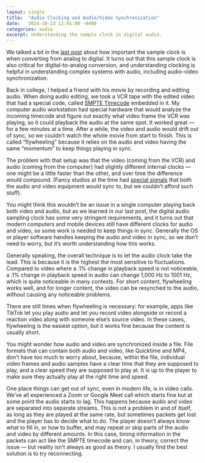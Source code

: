 ```yaml
---
layout: single
title:  "Audio Clocking and Audio/Video Synchronization"
date:   2024-10-23 12:01:00 -0400
categories: audio
excerpt: Understanding the sample clock in digital audio.
---
```


We talked a bit in the [last post](/audio/2024/10/23/digital-audio-basics-sampleing-analog-and-digital-conversion.html) about how important the sample clock is when converting from analog to digital. It turns out that this sample clock is also critical for digital-to-analog conversion, and understanding clocking is helpful in understanding complex systems with audio, including audio-video synchronization.

Back in college, I helped a friend with his movie by recording and editing audio. When doing audio editing, we took a VCR tape with the edited video that had a special code, called [SMPTE Timecode](https://en.wikipedia.org/wiki/SMPTE_timecode) embedded in it. My computer audio workstation had special hardware that would analyze the incoming timecode and figure out exactly what video frame the VCR was playing, so it could playback the audio at the same spot. It worked great — for a few minutes at a time. After a while, the video and audio would drift out of sync, so we couldn’t watch the whole movie from start to finish. This is called “flywheeling” because it relies on the audio and video having the same “momentum” to keep things playing in sync.

The problem with that setup was that the video (coming from the VCR) and audio (coming from the computer) had slightly different internal clocks — one might be a little faster than the other, and over time the difference would compound. (Fancy studios at the time had [special signals](https://en.wikipedia.org/wiki/Black_and_burst) that both the audio and video equipment would sync to, but we couldn’t afford such stuff).

You might think this wouldn’t be an issue in a single computer playing back both video and audio, but as we learned in our last post, the digital audio sampling clock has some very stringent requirements, and it turns out that modern computers and mobile devices still have different clocks for audio and video, so some work is needed to keep things in sync. Generally the OS or player software handles keeping the audio and video in sync, so we don’t need to worry, but it’s worth understanding how this works.

Generally speaking, the overall technique is to let the audio clock take the lead. This is because it is the highest the most sensitive to fluctuations. Compared to video where a .1% change in playback speed is not noticeable, a .1% change in playback speed in audio can change 1,000 Hz to 1001 Hz, which is quite noticeable in many contexts. For short content, flywheeling works well, and for longer content, the video can be resynched to the audio, without causing any noticeable problems.

There are still times when flywheeling is necessary: for example, apps like TikTok let you play audio and let you record video alongside or record a reaction video along with someone else’s source video. In these cases, flywheeling is the easiest option, but it works fine because the content is usually short.

You might wonder how audio and video are synchronized inside a file. File formats that can contain both audio and video, like Quicktime and MP4, don’t have too much to worry about, because, within the file, individual video frames and audio samples have a clear time that they are supposed to play, and a clear speed they are supposed to play at. It is up to the player to make sure they actually play at the right time and speed.

One place things can get out of sync, even in modern life, is in video calls. We’ve all experienced a Zoom or Google Meet call which starts fine but at some point the audio starts to lag. This happens because audio and video are separated into separate streams. This is not a problem in and of itself, as long as they are played at the same rate, but sometimes packets get lost and the player has to decide what to do. The player doesn’t always know what to fill in, or how to buffer, and may repeat or skip parts of the audio and video by different amounts. In this case, timing information in the packets can act like the SMPTE timecode and can, in theory, correct the issue — but reality isn’t always as good as theory. I usually find the best solution is to try reconnecting.
